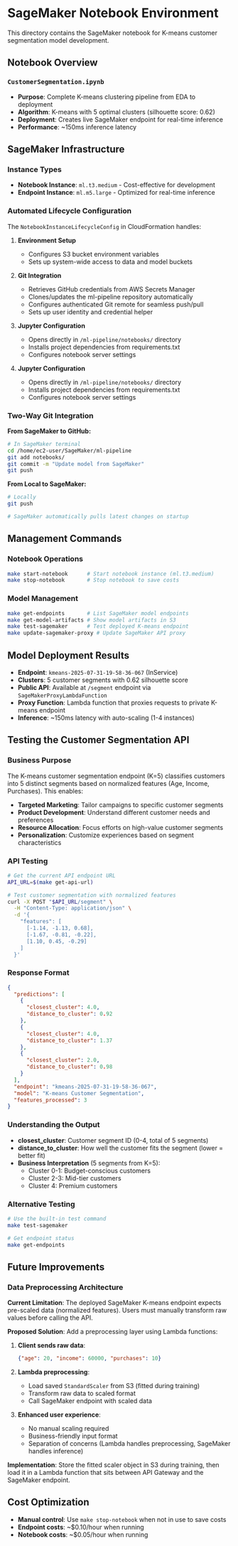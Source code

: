 # SageMaker Notebook Environment

This directory contains the SageMaker notebook for K-means customer segmentation model development.

## Notebook Overview

### `CustomerSegmentation.ipynb`

- **Purpose**: Complete K-means clustering pipeline from EDA to deployment
- **Algorithm**: K-means with 5 optimal clusters (silhouette score: 0.62)
- **Deployment**: Creates live SageMaker endpoint for real-time inference
- **Performance**: ~150ms inference latency

## SageMaker Infrastructure

### Instance Types

- **Notebook Instance**: `ml.t3.medium` - Cost-effective for development
- **Endpoint Instance**: `ml.m5.large` - Optimized for real-time inference

### Automated Lifecycle Configuration

The `NotebookInstanceLifecycleConfig` in CloudFormation handles:

1. **Environment Setup**

   - Configures S3 bucket environment variables
   - Sets up system-wide access to data and model buckets

2. **Git Integration**

   - Retrieves GitHub credentials from AWS Secrets Manager
   - Clones/updates the ml-pipeline repository automatically
   - Configures authenticated Git remote for seamless push/pull
   - Sets up user identity and credential helper

3. **Jupyter Configuration**

   - Opens directly in `/ml-pipeline/notebooks/` directory
   - Installs project dependencies from requirements.txt
   - Configures notebook server settings

4. **Jupyter Configuration**
   - Opens directly in `/ml-pipeline/notebooks/` directory
   - Installs project dependencies from requirements.txt
   - Configures notebook server settings

### Two-Way Git Integration

**From SageMaker to GitHub:**

```bash
# In SageMaker terminal
cd /home/ec2-user/SageMaker/ml-pipeline
git add notebooks/
git commit -m "Update model from SageMaker"
git push
```

**From Local to SageMaker:**

```bash
# Locally
git push

# SageMaker automatically pulls latest changes on startup
```

## Management Commands

### Notebook Operations

```bash
make start-notebook      # Start notebook instance (ml.t3.medium)
make stop-notebook       # Stop notebook to save costs
```

### Model Management

```bash
make get-endpoints       # List SageMaker model endpoints
make get-model-artifacts # Show model artifacts in S3
make test-sagemaker      # Test deployed K-means endpoint
make update-sagemaker-proxy # Update SageMaker API proxy
```

## Model Deployment Results

- **Endpoint**: `kmeans-2025-07-31-19-58-36-067` (InService)
- **Clusters**: 5 customer segments with 0.62 silhouette score
- **Public API**: Available at `/segment` endpoint via `SageMakerProxyLambdaFunction`
- **Proxy Function**: Lambda function that proxies requests to private K-means endpoint
- **Inference**: ~150ms latency with auto-scaling (1-4 instances)

## Testing the Customer Segmentation API

### Business Purpose

The K-means customer segmentation endpoint (K=5) classifies customers into 5 distinct segments based on normalized features (Age, Income, Purchases). This enables:

- **Targeted Marketing**: Tailor campaigns to specific customer segments
- **Product Development**: Understand different customer needs and preferences
- **Resource Allocation**: Focus efforts on high-value customer segments
- **Personalization**: Customize experiences based on segment characteristics

### API Testing

```bash
# Get the current API endpoint URL
API_URL=$(make get-api-url)

# Test customer segmentation with normalized features
curl -X POST "$API_URL/segment" \
  -H "Content-Type: application/json" \
  -d '{
    "features": [
      [-1.14, -1.13, 0.68],
      [-1.67, -0.81, -0.22],
      [1.10, 0.45, -0.29]
    ]
  }'
```

### Response Format

```json
{
  "predictions": [
    {
      "closest_cluster": 4.0,
      "distance_to_cluster": 0.92
    },
    {
      "closest_cluster": 4.0,
      "distance_to_cluster": 1.37
    },
    {
      "closest_cluster": 2.0,
      "distance_to_cluster": 0.98
    }
  ],
  "endpoint": "kmeans-2025-07-31-19-58-36-067",
  "model": "K-means Customer Segmentation",
  "features_processed": 3
}
```

### Understanding the Output

- **closest_cluster**: Customer segment ID (0-4, total of 5 segments)
- **distance_to_cluster**: How well the customer fits the segment (lower = better fit)
- **Business Interpretation** (5 segments from K=5):
  - Cluster 0-1: Budget-conscious customers
  - Cluster 2-3: Mid-tier customers
  - Cluster 4: Premium customers

### Alternative Testing

```bash
# Use the built-in test command
make test-sagemaker

# Get endpoint status
make get-endpoints
```

## Future Improvements

### Data Preprocessing Architecture

**Current Limitation**: The deployed SageMaker K-means endpoint expects pre-scaled data (normalized features). Users must manually transform raw values before calling the API.

**Proposed Solution**: Add a preprocessing layer using Lambda functions:

1. **Client sends raw data**:
   ```json
   {"age": 20, "income": 60000, "purchases": 10}
   ```

2. **Lambda preprocessing**:
   - Load saved `StandardScaler` from S3 (fitted during training)
   - Transform raw data to scaled format
   - Call SageMaker endpoint with scaled data

3. **Enhanced user experience**:
   - No manual scaling required
   - Business-friendly input format
   - Separation of concerns (Lambda handles preprocessing, SageMaker handles inference)

**Implementation**: Store the fitted scaler object in S3 during training, then load it in a Lambda function that sits between API Gateway and the SageMaker endpoint.

## Cost Optimization

- **Manual control**: Use `make stop-notebook` when not in use to save costs
- **Endpoint costs**: ~$0.10/hour when running
- **Notebook costs**: ~$0.05/hour when running
